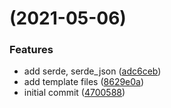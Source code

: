 # (2021-05-06)

### Features

- add serde, serde_json ([adc6ceb](https://github.com/fstnetwork/template-rust/commit/adc6ceb1994a2a1e8d6af1afe4b31d4db135ca4d))
- add template files ([8629e0a](https://github.com/fstnetwork/template-rust/commit/8629e0a71535950bb7248c9fa1c4e001a1a17ca5))
- initial commit ([4700588](https://github.com/fstnetwork/template-rust/commit/47005883c3e790f7fcc890e8dd454c68fac744d5))
